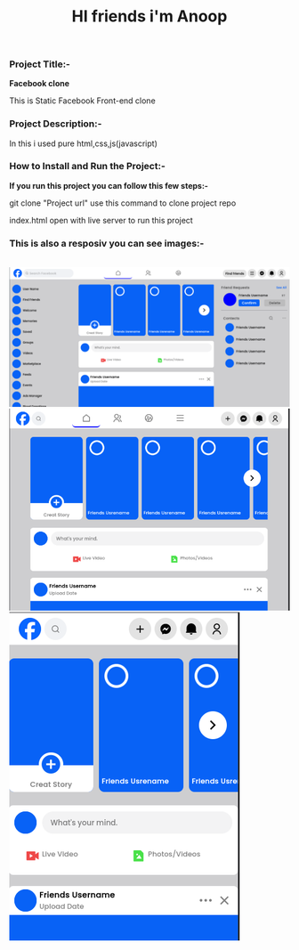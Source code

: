 <h1 align="center">HI friends i'm Anoop</h1>
</br>
<h3>Project Title:-</h3>
<b>Facebook clone</b>
<p>This is Static Facebook Front-end clone</p>

<h3>Project Description:-</h3>
<p>In this i used pure html,css,js(javascript)</p>

<h3>How to Install and Run the Project:-</h3>
<b>If you run this project you can follow this few steps:-</b>
</br>
<p>git clone "Project url" use this command to clone project repo</p>
<p>index.html open with live server to run this project</p>

<h3>This is also a resposiv you can see images:-</h3>

</br>
<img src='https://github.com/Anoop-Rajoriya/Facebook-Frontend-static-clone/blob/main/Media/Screenshot_2023-11-07_10-59-50.png' alt='images'>
</br>
<img src='https://github.com/Anoop-Rajoriya/Facebook-Frontend-static-clone/blob/main/Media/Screenshot_2023-11-07_11-00-43.png' alt='images'>
</br>
<img align="center" src='https://github.com/Anoop-Rajoriya/Facebook-Frontend-static-clone/blob/main/Media/Screenshot_2023-11-07_11-01-34.png' alt='images'>
